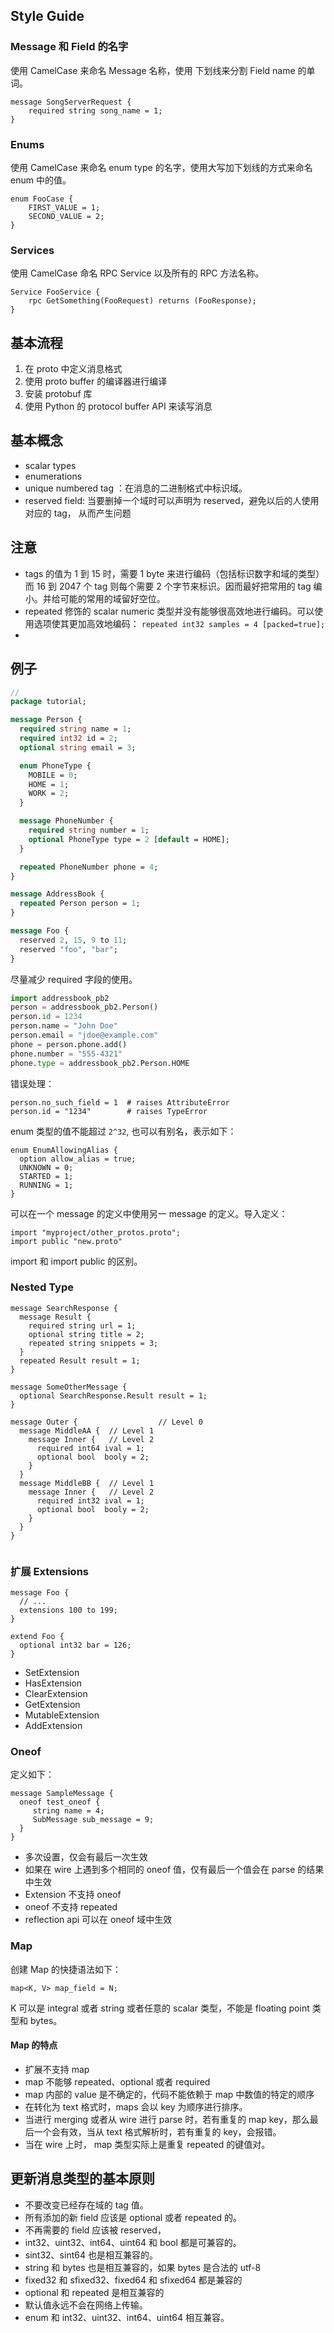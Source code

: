 
## Style Guide

### Message 和 Field 的名字
使用 CamelCase 来命名 Message 名称，使用 下划线来分割 Field name 的单词。

```
message SongServerRequest {
    required string song_name = 1;
}
```

### Enums 
使用  CamelCase 来命名 enum type 的名字，使用大写加下划线的方式来命名 enum 中的值。

```
enum FooCase {
    FIRST_VALUE = 1;
    SECOND_VALUE = 2;
}
```

### Services
使用 CamelCase 命名 RPC Service 以及所有的 RPC 方法名称。

```
Service FooService {
    rpc GetSomething(FooRequest) returns (FooResponse);
}
```

## 基本流程

1. 在 proto 中定义消息格式
2. 使用 proto buffer 的编译器进行编译
3. 安装 protobuf 库
4. 使用 Python 的 protocol buffer API 来读写消息

## 基本概念

+ scalar types
+ enumerations
+ unique numbered tag ：在消息的二进制格式中标识域。
+ reserved field: 当要删掉一个域时可以声明为 reserved，避免以后的人使用对应的 tag， 从而产生问题


## 注意

+ tags 的值为 1 到 15 时，需要 1 byte 来进行编码（包括标识数字和域的类型）而 16 到 2047 个 tag 则每个需要 2 个字节来标识。因而最好把常用的 tag 编小。并给可能的常用的域留好空位。
+ repeated 修饰的 scalar numeric 类型并没有能够很高效地进行编码。可以使用选项使其更加高效地编码： `repeated int32 samples = 4 [packed=true];`
+ 

## 例子

```proto
//
package tutorial;

message Person {
  required string name = 1;
  required int32 id = 2;
  optional string email = 3;

  enum PhoneType {
    MOBILE = 0;
    HOME = 1;
    WORK = 2;
  }

  message PhoneNumber {
    required string number = 1;
    optional PhoneType type = 2 [default = HOME];
  }

  repeated PhoneNumber phone = 4;
}

message AddressBook {
  repeated Person person = 1;
}

message Foo {
  reserved 2, 15, 9 to 11;
  reserved "foo", "bar";
}
```

尽量减少 required 字段的使用。

```python
import addressbook_pb2
person = addressbook_pb2.Person()
person.id = 1234
person.name = "John Doe"
person.email = "jdoe@example.com"
phone = person.phone.add()
phone.number = "555-4321"
phone.type = addressbook_pb2.Person.HOME
```

错误处理：

```
person.no_such_field = 1  # raises AttributeError
person.id = "1234"        # raises TypeError
```

enum 类型的值不能超过 `2^32`, 也可以有别名，表示如下：

```
enum EnumAllowingAlias {
  option allow_alias = true;
  UNKNOWN = 0;
  STARTED = 1;
  RUNNING = 1;
}
```

可以在一个 message 的定义中使用另一 message 的定义。导入定义：

```
import "myproject/other_protos.proto";
import public "new.proto"
```

import 和 import public 的区别。

### Nested Type

```
message SearchResponse {
  message Result {
    required string url = 1;
    optional string title = 2;
    repeated string snippets = 3;
  }
  repeated Result result = 1;
}

message SomeOtherMessage {
  optional SearchResponse.Result result = 1;
}

message Outer {                  // Level 0
  message MiddleAA {  // Level 1
    message Inner {   // Level 2
      required int64 ival = 1;
      optional bool  booly = 2;
    }
  }
  message MiddleBB {  // Level 1
    message Inner {   // Level 2
      required int32 ival = 1;
      optional bool  booly = 2;
    }
  }
}


```

### 扩展 Extensions

```
message Foo {
  // ...
  extensions 100 to 199;
}

extend Foo {
  optional int32 bar = 126;
}
```

+ SetExtension
+ HasExtension
+ ClearExtension
+ GetExtension
+ MutableExtension
+ AddExtension

### Oneof
定义如下：
```
message SampleMessage {
  oneof test_oneof {
     string name = 4;
     SubMessage sub_message = 9;
  }
}
```

+ 多次设置，仅会有最后一次生效
+ 如果在 wire 上遇到多个相同的 oneof 值，仅有最后一个值会在 parse 的结果中生效
+ Extension 不支持 oneof
+ oneof 不支持 repeated
+ reflection api 可以在 oneof 域中生效

### Map
创建 Map 的快捷语法如下：
```
map<K, V> map_field = N;
```
K 可以是 integral 或者 string 或者任意的 scalar 类型，不能是 floating point 类型和 bytes。

#### Map 的特点
+ 扩展不支持 map
+ map 不能够 repeated、optional 或者 required
+ map 内部的 value 是不确定的，代码不能依赖于 map 中数值的特定的顺序
+ 在转化为 text 格式时，maps 会以 key 为顺序进行排序。
+ 当进行 merging 或者从 wire 进行 parse 时，若有重复的 map key，那么最后一个会有效，当从 text 格式解析时，若有重复的 key，会报错。
+ 当在 wire 上时， map 类型实际上是重复 repeated 的键值对。




## 更新消息类型的基本原则

+ 不要改变已经存在域的 tag 值。
+ 所有添加的新 field 应该是 optional 或者 repeated 的。
+ 不再需要的 field 应该被 reserved， 
+ int32、uint32、int64、uint64 和 bool 都是可兼容的。
+ sint32、sint64 也是相互兼容的。
+ string 和 bytes 也是相互兼容的，如果 bytes 是合法的 utf-8
+ fixed32 和 sfixed32、fixed64 和 sfixed64 都是兼容的
+ optional 和 repeated 是相互兼容的
+ 默认值永远不会在网络上传输。
+ enum 和 int32、uint32、int64、uint64 相互兼容。
